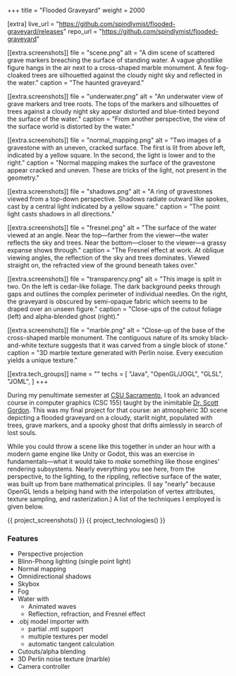+++
title = "Flooded Graveyard"
weight = 2000

[extra]
live_url = "https://github.com/spindlymist/flooded-graveyard/releases"
repo_url = "https://github.com/spindlymist/flooded-graveyard"

[[extra.screenshots]]
file = "scene.png"
alt = "A dim scene of scattered grave markers breaching the surface of standing water. A vague ghostlike figure hangs in the air next to a cross-shaped marble monument. A few fog-cloaked trees are silhouetted against the cloudy night sky and reflected in the water."
caption = "The haunted graveyard."

[[extra.screenshots]]
file = "underwater.png"
alt = "An underwater view of grave markers and tree roots. The tops of the markers and silhouettes of trees against a cloudy night sky appear distorted and blue-tinted beyond the surface of the water."
caption = "From another perspective, the view of the surface world is distorted by the water."

[[extra.screenshots]]
file = "normal_mapping.png"
alt = "Two images of a gravestone with an uneven, cracked surface. The first is lit from above left, indicated by a yellow square. In the second, the light is lower and to the right."
caption = "Normal mapping makes the surface of the gravestone appear cracked and uneven. These are tricks of the light, not present in the geometry."

[[extra.screenshots]]
file = "shadows.png"
alt = "A ring of gravestones viewed from a top-down perspective. Shadows radiate outward like spokes, cast by a central light indicated by a yellow square."
caption = "The point light casts shadows in all directions."

[[extra.screenshots]]
file = "fresnel.png"
alt = "The surface of the water viewed at an angle. Near the top—farther from the viewer—the water reflects the sky and trees. Near the bottom—closer to the viewer—a grassy expanse shows through."
caption = "The Fresnel effect at work. At oblique viewing angles, the reflection of the sky and trees dominates. Viewed straight on, the refracted view of the ground beneath takes over."

[[extra.screenshots]]
file = "transparency.png"
alt = "This image is split in two. On the left is cedar-like foliage. The dark background peeks through gaps and outlines the complex perimeter of individual needles. On the right, the graveyard is obscured by semi-opaque fabric which seems to be draped over an unseen figure."
caption = "Close-ups of the cutout foliage (left) and alpha-blended ghost (right)."

[[extra.screenshots]]
file = "marble.png"
alt = "Close-up of the base of the cross-shaped marble monument. The contiguous nature of its smoky black-and-white texture suggests that it was carved from a single block of stone."
caption = "3D marble texture generated with Perlin noise. Every execution yields a unique texture."

[[extra.tech_groups]]
name = ""
techs = [
    "Java",
    "OpenGL/JOGL",
    "GLSL",
    "JOML",
]
+++

During my penultimate semester at [CSU Sacramento](https://www.csus.edu/), I took an advanced course in computer graphics (CSC 155) taught by the inimitable [Dr. Scott Gordon](https://athena.ecs.csus.edu/~gordonvs/). This was my final project for that course: an atmospheric 3D scene depicting a flooded graveyard on a cloudy, starlit night, populated with trees, grave markers, and a spooky ghost that drifts aimlessly in search of lost souls.

While you could throw a scene like this together in under an hour with a modern game engine like Unity or Godot, this was an exercise in fundamentals—what it would take to *make* something like those engines' rendering subsystems. Nearly everything you see here, from the perspective, to the lighting, to the rippling, reflective surface of the water, was built up from bare mathematical principles. (I say "nearly" because OpenGL lends a helping hand with the interpolation of vertex attributes, texture sampling, and rasterization.) A list of the techniques I employed is given below.

{{ project_screenshots() }}
{{ project_technologies() }}

### Features

- Perspective projection
- Blinn-Phong lighting (single point light)
- Normal mapping
- Omnidirectional shadows
- Skybox
- Fog
- Water with
  - Animated waves
  - Reflection, refraction, and Fresnel effect
- .obj model importer with
    - partial .mtl support
    - multiple textures per model
    - automatic tangent calculation
- Cutouts/alpha blending
- 3D Perlin noise texture (marble)
- Camera controller
